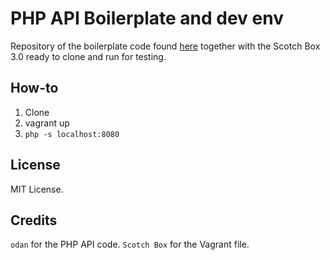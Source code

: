 # PHP API Boilerplate and dev env 

Repository of the boilerplate code found [here](
https://gist.github.com/odan/e791bb29e2a1eab4ac6f2be4bbf86e12) together with the
Scotch Box 3.0 ready to clone and run for testing. 

## How-to
1. Clone
2. vagrant up
3. `php -s localhost:8080`

## License
MIT License.

## Credits
`odan` for the PHP API code.
`Scotch Box` for the Vagrant file.
